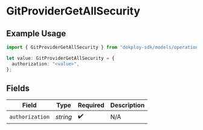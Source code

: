 # GitProviderGetAllSecurity

## Example Usage

```typescript
import { GitProviderGetAllSecurity } from "dokploy-sdk/models/operations";

let value: GitProviderGetAllSecurity = {
  authorization: "<value>",
};
```

## Fields

| Field              | Type               | Required           | Description        |
| ------------------ | ------------------ | ------------------ | ------------------ |
| `authorization`    | *string*           | :heavy_check_mark: | N/A                |